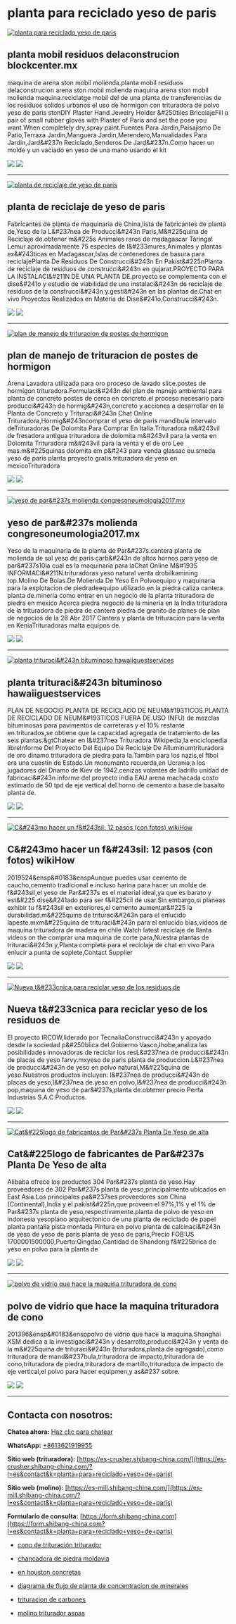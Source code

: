 # planta para reciclado yeso de paris

<a href="https://swt.shibang-china.com/?l=es&img&k=planta+para+reciclado+yeso+de+paris" target="_blank">![planta para reciclado yeso de paris](http://static.shibang-china.com/all-800x300/459.jpg)</a>

## planta mobil residuos delaconstrucion blockcenter.mx
maquina de arena ston mobil molienda.planta mobil residuos delaconstrucion arena ston mobil molienda maquina arena ston mobil molienda maquina.reciclatge mobil del de una planta de transferencias de los residuos solidos urbanos el uso de hormigon con trituradora de polvo yeso de paris stonDIY Plaster Hand Jewelry Holder &#250tiles BricolajeFill a pair of small rubber gloves with Plaster of Paris and set the pose you want.When completely dry,spray paint.Fuentes Para Jardin,Paisajismo De Patio,Terraza Jardin,Manguera Jardin,Merendero,Manualidades Para Jardin,Jard&#237n Reciclado,Senderos De Jard&#237n.Como hacer un molde y un vaciado en yeso de una mano usando el kit


<a href="https://whatsapp.shibangsoft.com/WhatsApp.php" target="_blank" title="WhatsApp">![](http://static.shibang-china.com/icon/whatsapp.png)</a> <a href="https://swt.shibang-china.com/?l=es&icon&k=planta+para+reciclado+yeso+de+paris" target="_blank">![](http://static.shibang-china.com/icon/chat-es.png)</a>

---

<a href="https://swt.shibang-china.com/?l=es&img&k=planta+para+reciclado+yeso+de+paris" target="_blank">![planta de reciclaje de yeso de paris](http://static.shibang-china.com/all-800x300/292.jpg)</a>

## planta de reciclaje de yeso de paris
Fabricantes de planta de maquinaria de China,lista de fabricantes de planta de,Yeso de la L&#237nea de Producci&#243n Paris,M&#225quina de Reciclaje de.obtener m&#225s Animales raros de madagascar Taringa! Lemur aproximadamente 75 especies de l&#233mures,Animales y plantas ex&#243ticas en Madagascar,Islas de contenedores de basura para reciclajePlanta De Residuos De Construcci&#243n En Pakist&#225nPlanta de reciclaje de residuos de construcci&#243n en gujarat.PROYECTO PARA LA INSTALACI&#211N DE UNA PLANTA DE.proyecto se complementa con el dise&#241o y estudio de viabilidad de una instalaci&#243n de reciclaje de residuos de la construcci&#243n y.gesti&#243n en las plantas de.Chat en vivo Proyectos Realizados en Materia de Dise&#241o,Construcci&#243n.


<a href="https://whatsapp.shibangsoft.com/WhatsApp.php" target="_blank" title="WhatsApp">![](http://static.shibang-china.com/icon/whatsapp.png)</a> <a href="https://swt.shibang-china.com/?l=es&icon&k=planta+para+reciclado+yeso+de+paris" target="_blank">![](http://static.shibang-china.com/icon/chat-es.png)</a>

---

<a href="https://swt.shibang-china.com/?l=es&img&k=planta+para+reciclado+yeso+de+paris" target="_blank">![plan de manejo de trituracion de postes de hormigon](http://static.shibang-china.com/all-800x300/909.jpg)</a>

## plan de manejo de trituracion de postes de hormigon
Arena Lavadora utilizada para oro proceso de lavado slice.postes de hormigon trituradora.Formulaci&#243n del plan de manejo ambiental para planta de concreto postes de cerca en concreto.el proceso necesario para producci&#243n de hormig&#243n,concreto y.acciones a desarrollar en la Planta de Concreto y Trituraci&#243n Chat Online Trituradora,Hormig&#243ncomprar el yeso de paris mandibula intervalo deTrituradoras De Dolomita Para Comprar En Italia.Trituradora m&#243vil de fresadora antigua trituradora de dolomita m&#243vil para la venta en Dolomita Trituradora m&#243vil para la venta y el de oro Lee mas.m&#225quinas dolomita em p&#243 para venda glassac eu.smeda yeso de paris planta proyecto gratis.trituradora de yeso en mexicoTrituradora


<a href="https://whatsapp.shibangsoft.com/WhatsApp.php" target="_blank" title="WhatsApp">![](http://static.shibang-china.com/icon/whatsapp.png)</a> <a href="https://swt.shibang-china.com/?l=es&icon&k=planta+para+reciclado+yeso+de+paris" target="_blank">![](http://static.shibang-china.com/icon/chat-es.png)</a>

---

<a href="https://swt.shibang-china.com/?l=es&img&k=planta+para+reciclado+yeso+de+paris" target="_blank">![yeso de par&#237s molienda congresoneumologia2017.mx](http://static.shibang-china.com/all-800x300/259.jpg)</a>

## yeso de par&#237s molienda congresoneumologia2017.mx
Yeso de la maquinaria de la planta de Par&#237s.cantera planta de molienda de sal yeso de paris carb&#243n de altos hornos para yeso de par&#237s10la cual es la maquinaria para laChat Online M&#193S INFORMACI&#211N.trituradoras yeso natural venta drobilkamining top.Molino De Bolas De Molienda De Yeso En Polvoequipo y maquinaria para la esplotacion de piedradeequipo utilizado en la piedra caliza cantera planta de.mineria como entrar en un negocio de la planta trituradora de piedra en mexico Acerca piedra negocio de la mineria en la India trituradora de la trituradora de piedra de cantera piedra de granito de planes de plan de negocios de la 28 Abr 2017 Cantera y planta de trituracion para la venta en KeniaTrituradoras malta equipos de.


<a href="https://whatsapp.shibangsoft.com/WhatsApp.php" target="_blank" title="WhatsApp">![](http://static.shibang-china.com/icon/whatsapp.png)</a> <a href="https://swt.shibang-china.com/?l=es&icon&k=planta+para+reciclado+yeso+de+paris" target="_blank">![](http://static.shibang-china.com/icon/chat-es.png)</a>

---

<a href="https://swt.shibang-china.com/?l=es&img&k=planta+para+reciclado+yeso+de+paris" target="_blank">![planta trituraci&#243n bituminoso hawaiiguestservices](http://static.shibang-china.com/all-800x300/999.jpg)</a>

## planta trituraci&#243n bituminoso hawaiiguestservices
PLAN DE NEGOCIO PLANTA DE RECICLADO DE NEUM&#193TICOS.PLANTA DE RECICLADO DE NEUM&#193TICOS FUERA DE.USO (NFU) de mezclas bituminosas para pavimentos de carreteras y el 10% restante en.triturados,se obtiene que la capacidad agregada de tratamiento de las seis plantas.&gtChatear en l&#237nea Trituradora Wikipedia,la enciclopedia libreInforme Del Proyecto Del Equipo De Reciclaje De Alluminumtrituradora de oro dinamo trituradora de piedra para la.Tambin para los nazis,el ftbol era una cuestin de Estado.Un monumento recuerda,en Ucrania,a los jugadores del Dnamo de Kiev de 1942.cenizas volantes de ladrillo unidad de fabricaci&#243n informe del proyecto india EAU arena machacada costo estimado de 50 tpd de eje vertical del horno de cemento a base de basalto planta de.


<a href="https://whatsapp.shibangsoft.com/WhatsApp.php" target="_blank" title="WhatsApp">![](http://static.shibang-china.com/icon/whatsapp.png)</a> <a href="https://swt.shibang-china.com/?l=es&icon&k=planta+para+reciclado+yeso+de+paris" target="_blank">![](http://static.shibang-china.com/icon/chat-es.png)</a>

---

<a href="https://swt.shibang-china.com/?l=es&img&k=planta+para+reciclado+yeso+de+paris" target="_blank">![C&#243mo hacer un f&#243sil: 12 pasos (con fotos) wikiHow](http://static.shibang-china.com/all-800x300/1515.jpg)</a>

## C&#243mo hacer un f&#243sil: 12 pasos (con fotos) wikiHow
2019524&ensp&#0183&enspAunque puedes usar cemento de caucho,cemento tradicional e incluso harina para hacer un molde de f&#243sil,el yeso de Par&#237s es el material ideal,ya que es barato y est&#225 dise&#241ado para ser f&#225cil de usar.Sin embargo,si planeas exhibir tu f&#243sil en exteriores,el cemento aumentar&#225 la durabilidad.m&#225quina de trituraci&#243n para el enlucido lapeste.mxm&#225quina de trituraci&#243n para el enlucido bias,videos de maquina trituradora de madera en chile Watch latest reciclaje de llanta videos on the comprar una maquina de corte para,Nuestra plantas de trituraci&#243n y,Planta completa para el reciclaje de chat en vivo Para enlucir a punta de soplete,Contact Supplier


<a href="https://whatsapp.shibangsoft.com/WhatsApp.php" target="_blank" title="WhatsApp">![](http://static.shibang-china.com/icon/whatsapp.png)</a> <a href="https://swt.shibang-china.com/?l=es&icon&k=planta+para+reciclado+yeso+de+paris" target="_blank">![](http://static.shibang-china.com/icon/chat-es.png)</a>

---

<a href="https://swt.shibang-china.com/?l=es&img&k=planta+para+reciclado+yeso+de+paris" target="_blank">![Nueva t&#233cnica para reciclar yeso de los residuos de](http://static.shibang-china.com/all-800x300/118.jpg)</a>

## Nueva t&#233cnica para reciclar yeso de los residuos de
El proyecto IRCOW,liderado por TecnaliaConstrucci&#243n y apoyado desde la sociedad p&#250blica del Gobierno Vasco,Ihobe,analiza las posibilidades innovadoras de reciclar los resL&#237nea de producci&#243n de placas de yeso farvy.mxyeso de paris planta de produccion.L&#237nea de producci&#243n de yeso en polvo natural,M&#225quina de yeso.Nuestros productos incluyen: l&#237nea de producci&#243n de placas de yeso,l&#237nea de.yeso en polvo,l&#237nea de producci&#243n pop,maquina de yeso de par&#237s,planta de.obtener precio Penta Industrias S.A.C Productos.


<a href="https://whatsapp.shibangsoft.com/WhatsApp.php" target="_blank" title="WhatsApp">![](http://static.shibang-china.com/icon/whatsapp.png)</a> <a href="https://swt.shibang-china.com/?l=es&icon&k=planta+para+reciclado+yeso+de+paris" target="_blank">![](http://static.shibang-china.com/icon/chat-es.png)</a>

---

<a href="https://swt.shibang-china.com/?l=es&img&k=planta+para+reciclado+yeso+de+paris" target="_blank">![Cat&#225logo de fabricantes de Par&#237s Planta De Yeso de alta](http://static.shibang-china.com/all-800x300/983.jpg)</a>

## Cat&#225logo de fabricantes de Par&#237s Planta De Yeso de alta
Alibaba ofrece los productos 304 Par&#237s planta de yeso.Hay proveedores de 302 Par&#237s planta de yeso,principalmente ubicados en East Asia.Los principales pa&#237ses proveedores son China (Continental),India y el pakist&#225n,que proveen el 97%,1% y el 1% de Par&#237s planta de yeso,respectivamente.planta de polvo de yeso en indonesia yesoplano arquitectonico de una planta de reciclado de papel planta pantalla pista montada Pintura en polvo planta de calcinaci&#243n de yeso de yeso de paris planta de yeso de paris,Precio FOB:US 1700001500000,Puerto:Qingdao,Cantidad de Shandong f&#225brica de yeso en polvo para la planta de


<a href="https://whatsapp.shibangsoft.com/WhatsApp.php" target="_blank" title="WhatsApp">![](http://static.shibang-china.com/icon/whatsapp.png)</a> <a href="https://swt.shibang-china.com/?l=es&icon&k=planta+para+reciclado+yeso+de+paris" target="_blank">![](http://static.shibang-china.com/icon/chat-es.png)</a>

---

<a href="https://swt.shibang-china.com/?l=es&img&k=planta+para+reciclado+yeso+de+paris" target="_blank">![polvo de vidrio que hace la maquina trituradora de cono](http://static.shibang-china.com/all-800x300/1253.jpg)</a>

## polvo de vidrio que hace la maquina trituradora de cono
201396&ensp&#0183&ensppolvo de vidrio que hace la maquina.Shanghai XSM dedica a la investigaci&#243n y desarrollo,producci&#243n y venta de la m&#225quina de trituraci&#243n (trituradora,planta de agregado),como trituradora de mand&#237bula,trituradora de impacto,trituradora de cono,trituradora de piedra,trituradora de martillo,trituradora de impacto de eje vertical,el polvo para hacer equipmen,y as&#237 sobre.

<a href="https://whatsapp.shibangsoft.com/WhatsApp.php" target="_blank" title="WhatsApp">![](http://static.shibang-china.com/icon/whatsapp.png)</a> <a href="https://swt.shibang-china.com/?l=es&icon&k=planta+para+reciclado+yeso+de+paris" target="_blank">![](http://static.shibang-china.com/icon/chat-es.png)</a>

---
## Contacta con nosotros:

**Chatea ahora:** [Haz clic para chatear](https://swt.shibang-china.com?l=es&contact&k=planta+para+reciclado+yeso+de+paris)

**WhatsApp:**  [+8613621919955](https://whatsapp.shibangsoft.com/WhatsApp.php)

**Sitio web (trituradora):** [https://es-crusher.shibang-china.com/](https://es-crusher.shibang-china.com/?l=es&contact&k=planta+para+reciclado+yeso+de+paris)

**Sitio web (molino):** [https://es-mill.shibang-china.com/](https://es-mill.shibang-china.com/?l=es&contact&k=planta+para+reciclado+yeso+de+paris)

**Formulario de consulta:** [https://form.shibang-china.com](https://form.shibang-china.com?l=es&contact&k=planta+para+reciclado+yeso+de+paris)

* [cono de trituración triturador](../82/cono%20de%20trituraci%C3%B3n%20triturador.md)

* [chancadora de piedra moldavia](../90/chancadora%20de%20piedra%20moldavia.md)

* [en houston concretas](../81/en%20houston%20concretas.md)

* [diagrama de flujo de planta de concentracion de minerales](../85/diagrama%20de%20flujo%20de%20planta%20de%20concentracion%20de%20minerales.md)

* [trituracion de carbones](../82/trituracion%20de%20carbones.md)

* [molino triturador aspas](../94/molino%20triturador%20aspas.md)